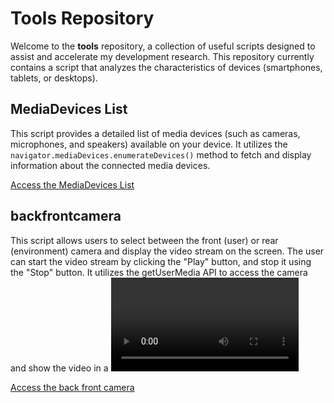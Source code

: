 # Tools Repository

Welcome to the **tools** repository, a collection of useful scripts designed to assist and accelerate my development research. This repository currently contains a script that analyzes the characteristics of devices (smartphones, tablets, or desktops).

## MediaDevices List

This script provides a detailed list of media devices (such as cameras, microphones, and speakers) available on your device. It utilizes the `navigator.mediaDevices.enumerateDevices()` method to fetch and display information about the connected media devices.

[Access the MediaDevices List](https://sebastienpaviot.github.io/tools/tools/js/mediadevices/deviceslist.html)

## backfrontcamera

This script allows users to select between the front (user) or rear (environment) camera and display the video stream on the screen. The user can start the video stream by clicking the "Play" button, and stop it using the "Stop" button. It utilizes the getUserMedia API to access the camera and show the video in a <video> element. The camera selection is done through a dropdown menu. The video stream is displayed in real-time when activated.

[Access the back front camera ](https://sebastienpaviot.github.io/tools/tools/js/mediadevices/backfrontcamera.html)
